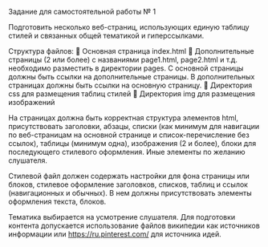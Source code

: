 Задание для самостоятельной работы № 1

Подготовить несколько веб-страниц, использующих единую таблицу стилей и связанных
общей тематикой и гиперссылками.

Структура файлов:
 Основная страница index.html
 Дополнительные страницы (2 или более) с названиями page1.html, page2.html и т.д.
необходимо разместить в директории pages. С основной страницы должны быть
ссылки на дополнительные страницы. В дополнительных страницах должны быть
ссылки на основную страницу.
 Директория css для размещения таблиц стилей
 Директория img для размещения изображений

На страницах должна быть корректная структура элементов html, присутствовать
заголовки, абзацы, списки (как минимум для навигации по веб-страницам на основной
странице и список-перечисление без ссылок), таблицы (минимум одна), изображения (2 и
более), блоки для последующего стилевого оформления. Иные элементы по желанию
слушателя.

Стилевой файл должен содержать настройки для фона страницы или блоков, стилевое
оформление заголовков, списков, таблиц и ссылок (навигационных и обычных). В нем
должны присутствовать элементы оформления текста, блоков.

Тематика выбирается на усмотрение слушателя. Для подготовки контента допускается
использование файлов википедии как источников информации или https://ru.pinterest.com/
для источника идей.